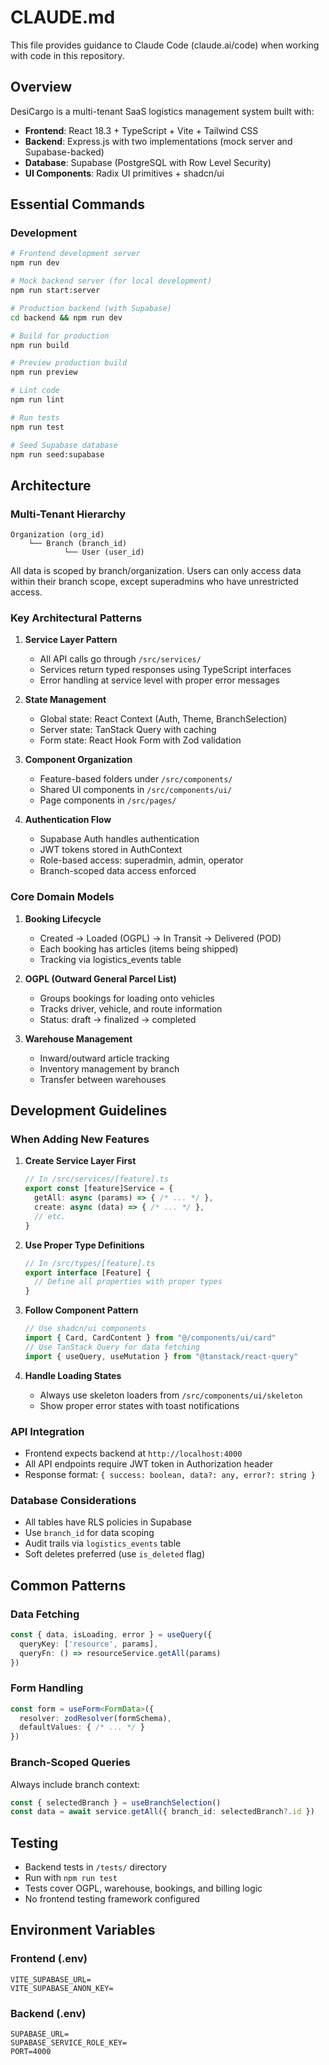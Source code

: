 # CLAUDE.md

This file provides guidance to Claude Code (claude.ai/code) when working with code in this repository.

## Overview

DesiCargo is a multi-tenant SaaS logistics management system built with:
- **Frontend**: React 18.3 + TypeScript + Vite + Tailwind CSS
- **Backend**: Express.js with two implementations (mock server and Supabase-backed)
- **Database**: Supabase (PostgreSQL with Row Level Security)
- **UI Components**: Radix UI primitives + shadcn/ui

## Essential Commands

### Development
```bash
# Frontend development server
npm run dev

# Mock backend server (for local development)
npm run start:server

# Production backend (with Supabase)
cd backend && npm run dev

# Build for production
npm run build

# Preview production build
npm run preview

# Lint code
npm run lint

# Run tests
npm run test

# Seed Supabase database
npm run seed:supabase
```

## Architecture

### Multi-Tenant Hierarchy
```
Organization (org_id)
    └── Branch (branch_id)
            └── User (user_id)
```

All data is scoped by branch/organization. Users can only access data within their branch scope, except superadmins who have unrestricted access.

### Key Architectural Patterns

1. **Service Layer Pattern**
   - All API calls go through `/src/services/`
   - Services return typed responses using TypeScript interfaces
   - Error handling at service level with proper error messages

2. **State Management**
   - Global state: React Context (Auth, Theme, BranchSelection)
   - Server state: TanStack Query with caching
   - Form state: React Hook Form with Zod validation

3. **Component Organization**
   - Feature-based folders under `/src/components/`
   - Shared UI components in `/src/components/ui/`
   - Page components in `/src/pages/`

4. **Authentication Flow**
   - Supabase Auth handles authentication
   - JWT tokens stored in AuthContext
   - Role-based access: superadmin, admin, operator
   - Branch-scoped data access enforced

### Core Domain Models

1. **Booking Lifecycle**
   - Created → Loaded (OGPL) → In Transit → Delivered (POD)
   - Each booking has articles (items being shipped)
   - Tracking via logistics_events table

2. **OGPL (Outward General Parcel List)**
   - Groups bookings for loading onto vehicles
   - Tracks driver, vehicle, and route information
   - Status: draft → finalized → completed

3. **Warehouse Management**
   - Inward/outward article tracking
   - Inventory management by branch
   - Transfer between warehouses

## Development Guidelines

### When Adding New Features

1. **Create Service Layer First**
   ```typescript
   // In /src/services/[feature].ts
   export const [feature]Service = {
     getAll: async (params) => { /* ... */ },
     create: async (data) => { /* ... */ },
     // etc.
   }
   ```

2. **Use Proper Type Definitions**
   ```typescript
   // In /src/types/[feature].ts
   export interface [Feature] {
     // Define all properties with proper types
   }
   ```

3. **Follow Component Pattern**
   ```typescript
   // Use shadcn/ui components
   import { Card, CardContent } from "@/components/ui/card"
   // Use TanStack Query for data fetching
   import { useQuery, useMutation } from "@tanstack/react-query"
   ```

4. **Handle Loading States**
   - Always use skeleton loaders from `/src/components/ui/skeleton`
   - Show proper error states with toast notifications

### API Integration

- Frontend expects backend at `http://localhost:4000`
- All API endpoints require JWT token in Authorization header
- Response format: `{ success: boolean, data?: any, error?: string }`

### Database Considerations

- All tables have RLS policies in Supabase
- Use `branch_id` for data scoping
- Audit trails via `logistics_events` table
- Soft deletes preferred (use `is_deleted` flag)

## Common Patterns

### Data Fetching
```typescript
const { data, isLoading, error } = useQuery({
  queryKey: ['resource', params],
  queryFn: () => resourceService.getAll(params)
})
```

### Form Handling
```typescript
const form = useForm<FormData>({
  resolver: zodResolver(formSchema),
  defaultValues: { /* ... */ }
})
```

### Branch-Scoped Queries
Always include branch context:
```typescript
const { selectedBranch } = useBranchSelection()
const data = await service.getAll({ branch_id: selectedBranch?.id })
```

## Testing

- Backend tests in `/tests/` directory
- Run with `npm run test`
- Tests cover OGPL, warehouse, bookings, and billing logic
- No frontend testing framework configured

## Environment Variables

### Frontend (.env)
```
VITE_SUPABASE_URL=
VITE_SUPABASE_ANON_KEY=
```

### Backend (.env)
```
SUPABASE_URL=
SUPABASE_SERVICE_ROLE_KEY=
PORT=4000
```